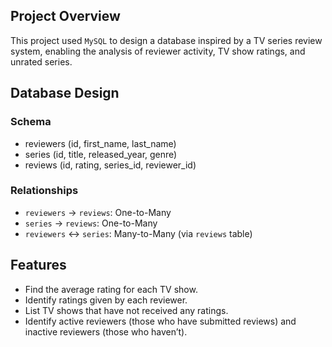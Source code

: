 ## Project Overview
This project used `MySQL` to design a database inspired by a TV series review system, enabling the analysis of reviewer activity, TV show ratings, and unrated series.

## Database Design
### Schema
- reviewers (id, first_name, last_name)
- series (id, title, released_year, genre)
- reviews (id, rating, series_id, reviewer_id)

### Relationships
- `reviewers` → `reviews`: One-to-Many
- `series` → `reviews`: One-to-Many
- `reviewers` ↔ `series`: Many-to-Many (via `reviews` table)

## Features
- Find the average rating for each TV show.
- Identify ratings given by each reviewer.
- List TV shows that have not received any ratings.
- Identify active reviewers (those who have submitted reviews) and inactive reviewers (those who haven’t).


